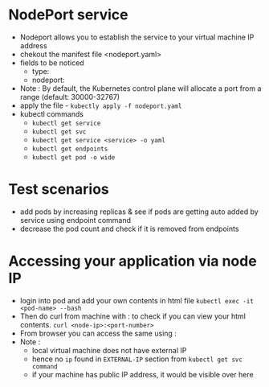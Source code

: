 # NodePort service
* Nodeport allows you to establish the service to your virtual machine IP address
* chekout the manifest file <nodeport.yaml>
* fields to be noticed
  - type: 
  - nodeport: 
* Note : By default, the Kubernetes control plane will allocate a port from a range (default: 30000-32767)
* apply the file - `kubectly apply -f nodeport.yaml`
* kubectl commands
    - `kubectl get service`
    - `kubectl get svc`
    - `kubectl get service <service> -o yaml`
    - `kubectl get endpoints`
    - `kubectl get pod -o wide`

# Test scenarios 
* add pods by increasing replicas & see if pods are getting auto added by service using endpoint command
* decrease the pod count and check if it is removed from endpoints

# Accessing your application via node IP
* login into pod and add your own contents in html file 
  `kubectl exec -it <pod-name> --bash`
* Then do curl from machine with <node-ip>:<port> to check if you can view your html contents.
  `curl <node-ip>:<port-number>`
* From browser you can access the same using <node-ip>:<port>
* Note : 
  - local virtual machine does not have external IP
  - hence no `ip` found in `EXTERNAL-IP` section from `kubectl get svc command`
  - if your machine has public IP address, it would be visible over here